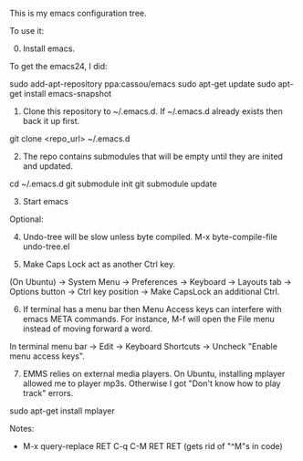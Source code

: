 This is my emacs configuration tree.

To use it:

0) Install emacs.

To get the emacs24, I did:

sudo add-apt-repository ppa:cassou/emacs
sudo apt-get update
sudo apt-get install emacs-snapshot

1) Clone this repository to ~/.emacs.d. If ~/.emacs.d already exists then back it up first.

git clone <repo_url> ~/.emacs.d

2) The repo contains submodules that will be empty until they are inited and updated.

cd ~/.emacs.d
git submodule init
git submodule update

3) Start emacs

Optional:

4) Undo-tree will be slow unless byte compiled.  M-x byte-compile-file <ENTER> undo-tree.el <ENTER>

5) Make Caps Lock act as another Ctrl key.

(On Ubuntu) -> System Menu -> Preferences -> Keyboard -> Layouts tab -> Options button ->
Ctrl key position -> Make CapsLock an additional Ctrl.

6) If terminal has a menu bar then Menu Access keys can interfere with emacs META commands.  For
instance, M-f will open the File menu instead of moving forward a word.

In terminal menu bar -> Edit -> Keyboard Shortcuts -> Uncheck "Enable menu access keys".

7) EMMS relies on external media players.  On Ubuntu, installing mplayer allowed
me to player mp3s.  Otherwise I got "Don't know how to play track" errors.

sudo apt-get install mplayer


Notes:

* M-x query-replace RET C-q C-M RET RET (gets rid of "^M"s in code)
